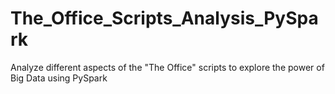 # The_Office_Scripts_Analysis_PySpark
Analyze different aspects of the "The Office" scripts to explore the power of Big Data using PySpark
